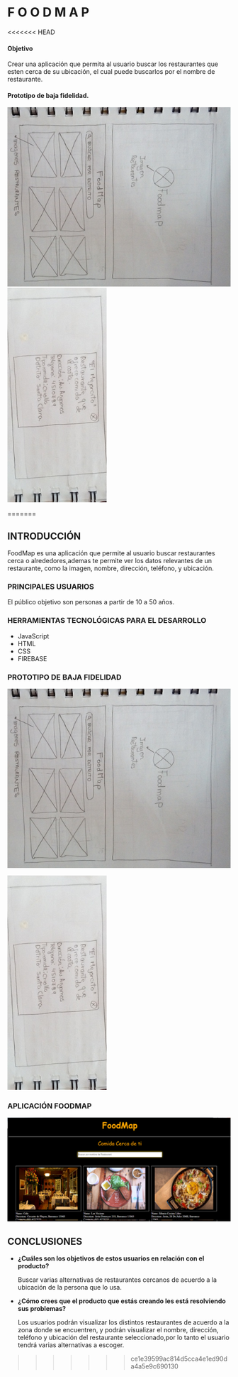 #  F O O D M A P

<<<<<<< HEAD
#### Objetivo
Crear una aplicación que permita al usuario buscar los restaurantes que esten cerca de su ubicación,
el cual puede buscarlos por el nombre de restaurante.

#### Prototipo de baja fidelidad.

![Sin titulo](picture/prototipo_uno.jpg)
![Sin titulo](picture/prototipo_dos.jpg)

=======
## INTRODUCCIÓN
FoodMap es una aplicación que permite al usuario buscar restaurantes cerca o alrededores,ademas te permite ver los datos relevantes 
de un restaurante, como la imagen, nombre, dirección, teléfono, y ubicación.


### PRINCIPALES USUARIOS

El público objetivo son personas a partir de 10 a 50 años. 

### HERRAMIENTAS TECNOLÓGICAS PARA EL DESARROLLO

- JavaScript
- HTML
- CSS
- FIREBASE

### PROTOTIPO DE BAJA FIDELIDAD


![Sin titulo](picture/prototipo_uno.jpg)

![Sin titulo](picture/prototipo_dos.jpg)

### APLICACIÓN FOODMAP 

![Sin titulo](picture/foodmap.png)


## CONCLUSIONES

* **¿Cuáles son los objetivos de estos usuarios en relación con el producto?** 

    Buscar varias alternativas de restaurantes cercanos de acuerdo a la ubicación de la persona que lo usa.

* **¿Cómo crees que el producto que estás creando les está resolviendo sus problemas?**

    Los usuarios podrán visualizar los distintos restaurantes de acuerdo a la zona donde se encuentren, y podrán visualizar el nombre, dirección, teléfono y ubicación del restaurante
    seleccionado,por lo tanto el usuario tendrá varias alternativas a escoger.
>>>>>>> ce1e39599ac814d5cca4e1ed90da4a5e9c690130

